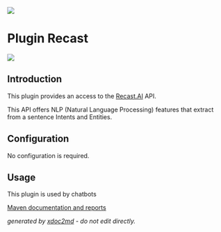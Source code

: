 ![](http://dev.lutece.paris.fr/jenkins/buildStatus/icon?job=chat-plugin-recast-deploy)
# Plugin Recast

![](http://dev.lutece.paris.fr/plugins/plugin-recast/images/recast.png)

## Introduction

This plugin provides an access to the [Recast.AI](http://recast.ai) API.

This API offers NLP (Natural Language Processing) features that extract from a sentence Intents and Entities.

## Configuration

No configuration is required.

## Usage

This plugin is used by chatbots


[Maven documentation and reports](http://dev.lutece.paris.fr/plugins/plugin-recast/)



 *generated by [xdoc2md](https://github.com/lutece-platform/tools-maven-xdoc2md-plugin) - do not edit directly.*